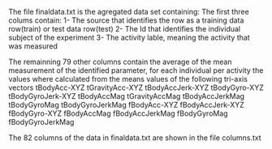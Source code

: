 The file finaldata.txt is the agregated data set containing:
The first three colums contain:
1- The source that identifies the row as a training data row(train) or test data row(test)
2- The Id that identifies the individual subject of the experiment
3- The activity lable, meaning the activity that was measured 

The remainning 79 other columns contain the average of the mean measurement of the identified parameter, for each individual per activity 
the values where calculated  from the means values of the following tri-axis vectors
tBodyAcc-XYZ
tGravityAcc-XYZ
tBodyAccJerk-XYZ
tBodyGyro-XYZ
tBodyGyroJerk-XYZ
tBodyAccMag
tGravityAccMag
tBodyAccJerkMag
tBodyGyroMag
tBodyGyroJerkMag
fBodyAcc-XYZ
fBodyAccJerk-XYZ
fBodyGyro-XYZ
fBodyAccMag
fBodyAccJerkMag
fBodyGyroMag
fBodyGyroJerkMag


The 82 columns of the data in finaldata.txt are shown in the file columns.txt


